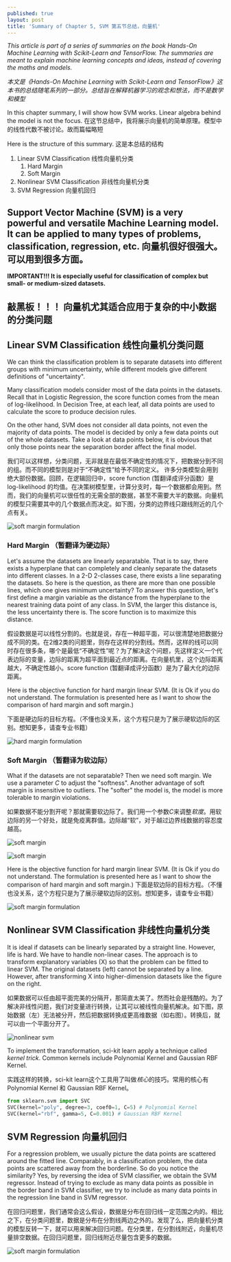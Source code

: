 ```yaml
---
published: true
layout: post
title: 'Summary of Chapter 5, SVM 第五节总结，向量机'
---
```


*This article is part of a series of summaries on the book Hands-On Machine Learning with Scikit-Learn and TensorFlow. The summaries are meant to explain machine learning concepts and ideas, instead of covering the maths and models.* 

*本文是《Hands-On Machine Learning with Scikit-Learn and TensorFlow》这本书的总结随笔系列的一部分。总结旨在解释机器学习的观念和想法，而不是数学和模型*

In this chapter summary, I will show how SVM works. Linear algebra behind the model is not the focus.
在这节总结中，我将展示向量机的简单原理。模型中的线性代数不被讨论。故而篇幅略短

Here is the structure of this summary. 这是本总结的结构
1. Linear SVM Classification  线性向量机分类
    1. Hard Margin  
    2. Soft Margin
2. Nonlinear SVM Classification  非线性向量机分类
3. SVM Regression  向量机回归

Support Vector Machine (SVM) is a very powerful and versatile Machine Learning model. It can be applied to many types of problems, classification, regression, etc. 
向量机很好很强大。可以用到很多方面。
---
**IMPORTANT!!! It is especially useful for classification of complex but small- or medium-sized datasets.**  

**敲黑板！！！ 向量机尤其适合应用于复杂的中小数据的分类问题**  
---
## Linear SVM Classification 线性向量机分类问题

We can think the classification problem is to separate datasets into different groups with minimum uncertainty, while different models give different definitions of "uncertainty".  

Many classification models consider most of the data points in the datasets. Recall that in Logistic Regression, the score function comes from the mean of log-likelihood. In Decision Tree, at each leaf, all data points are used to calculate the score to produce decision rules. 

On the other hand, SVM does not consider all data points, not even the majority of data points. The model is decided by only a few data points out of the whole datasets. Take a look at data points below, it is obvious that only those points near the separation border affect the final model.  


我们可以这样想，分类问题，无非就是在最低不确定性的情况下，把数据分到不同的组。而不同的模型则是对于“不确定性”给予不同的定义。
许多分类模型会用到绝大部份数据。回顾，在逻辑回归中，score function (暂翻译成评分函数）是 log-likelihood 的均值。在决策树模型里，计算分支时，每一个数据都会用到。然而，我们的向量机可以很任性的无需全部的数据，甚至不需要大半的数据。向量机的模型只需要其中的几个数据点而决定。如下图，分类的边界线只跟线附近的几个点有关。

![soft margin formulation](../images/chap5_largest_margin.png)

### Hard Margin （暂翻译为硬边际）

Let's assume the datasets are linearly separatable. That is to say, there exists a hyperplane that can completely and cleanly separate the datasets into different classes. In a 2-D 2-classes case, there exists a line separating the datasets. So here is the question, as there are more than one possible lines, which one gives minimum uncertainty? To answer this question, let's first define a margin variable as the distance from the hyperplane to the nearest training data point of any class. In SVM, the larger this distance is, the less uncertainty there is. The score function is to maximize this distance. 

假设数据是可以线性分割的。也就是说，存在一种超平面，可以很清楚地把数据分成不同的类。在2维2类的问题里，则存在这样的分割线。然而，这样的线可以同时存在很多条，哪个是最低“不确定性”呢？为了解决这个问题，先这样定义一个代表边际的变量，边际的距离为超平面到最近点的距离。在向量机里，这个边际距离越大，不确定性越小。score function (暂翻译成评分函数）是为了最大化的边际距离。

Here is the objective function for hard margin linear SVM. (It is Ok if you do not understand. The formulation is presented here as I want to show the comparison of hard margin and soft margin.)

下面是硬边际的目标方程。（不懂也没关系，这个方程只是为了展示硬软边际的区别。想知更多，请查专业书籍）

![hard margin formulation](../images/chap5_hard_margin_formulation.png)

### Soft Margin （暂翻译为软边际）

What if the datasets are not separatable? Then we need soft margin. We use a parameter *C* to adjust the "softness". Another advantage of soft margin is insensitive to outliers. The "softer" the model is, the model is more tolerable to margin violations.

如果数据不能分割开呢？那就需要软边际了。我们用一个参数*C*来调整*软度*。用软边际的另一个好处，就是免疫离群值。边际越“软”，对于越过边界线数据的容忍度越高。

![soft margin](../images/chap5_outlier.png)

![soft margin](../images/chap5_soft_margin.png)

Here is the objective function for hard margin linear SVM. (It is Ok if you do not understand. The formulation is presented here as I want to show the comparison of hard margin and soft margin.)
下面是软边际的目标方程。（不懂也没关系，这个方程只是为了展示硬软边际的区别。想知更多，请查专业书籍）

![soft margin formulation](../images/chap5_soft_margin_formulation.png)

## Nonlinear SVM Classification  非线性向量机分类

It is ideal if datasets can be linearly separated by a straight line. However, life is hard. We have to handle non-linear cases. The approach is to transform explanatory variables (X) so that the problem can be fitted to linear SVM. The original datasets (left) cannot be separated by a line. However, after transforming X into higher-dimension datasets like the figure on the right.

如果数据可以任由超平面完美的分隔开，那简直太美了。然而社会是残酷的。为了解决非线性问题，我们对变量进行转换，让其可以被线性向量机解决。如下图，原始数据（左）无法被分开，然后把数据转换成更高维数据（如右图）。转换后，就可以由一个平面分开了。

![nonlinear svm](../images/chap5_nonlinear_svm.png)

To implement the transformation, sci-kit learn apply a technique called *kernel trick*. Common kernels include Polynomial Kernel and Gaussian RBF Kernel. 

实践这样的转换，sci-kit learn这个工具用了叫做*核心*的技巧。常用的核心有Polynomial Kernel 和 Gaussian RBF Kernel。


```python
from sklearn.svm import SVC
SVC(kernel="poly", degree=3, coef0=1, C=5) # Polynomial Kernel
SVC(kernel="rbf", gamma=5, C=0.001) # Gaussian RBF Kernel
```


## SVM Regression  向量机回归

For a regression problem, we usually picture the data points are scattered around the fitted line. Comparably, in a classification problem, the data points are scattered away from the borderline. So do you notice the similarity? Yes, by reversing the idea of SVM classifier, we obtain the SVM regressor. Instead of trying to exclude as many data points as possible in the border band in SVM classifier, we try to include as many data points in the regression line band in SVM regressor. 

在回归问题里，我们通常会这么假设，数据是分布在回归线一定范围之内的。相比之下，在分类问题里，数据是分布在分割线两边之外的。发现了么，把向量机分类的模型反转一下，就可以用来解决回归问题。在分类里，在分割线附近，向量机尽量排空数据。在回归问题里，回归线附近尽量包含更多的数据。

![soft margin formulation](../images/chap5_svm_regression.png)
